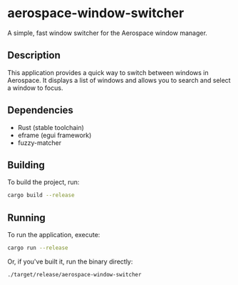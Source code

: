 # aerospace-window-switcher

A simple, fast window switcher for the Aerospace window manager.

## Description

This application provides a quick way to switch between windows in Aerospace. It displays a list of windows and allows you to search and select a window to focus.

## Dependencies

- Rust (stable toolchain)
- eframe (egui framework)
- fuzzy-matcher

## Building

To build the project, run:

```bash
cargo build --release
```

## Running

To run the application, execute:

```bash
cargo run --release
```

Or, if you've built it, run the binary directly:

```bash
./target/release/aerospace-window-switcher
```
